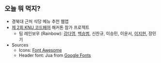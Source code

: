 ## 오늘 뭐 먹지?

- 경북대 근처 식당 메뉴 추천 웹앱
- [제 2회 KNU 코드페어](https://event-us.kr/knu-it/event/24667) 해커톤 참가 프로젝트
  - 팀 레인보우 (Rainbow): [강다영](https://github.com/tula3and), [백승범](https://github.com/seung365), 신찬규, 이승민, 이윤서, [이지현](https://github.com/ljhyeon), 장민기
- Sources
  - Icons: [Font Awesome](https://fontawesome.com/)
  - Header font: Jua from [Google Fonts](https://fonts.google.com/)
